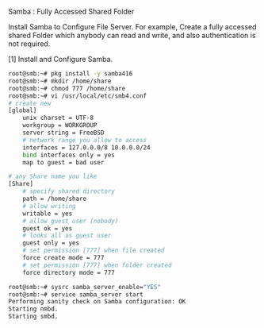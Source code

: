 Samba : Fully Accessed Shared Folder

Install Samba to Configure File Server. For example, Create a fully accessed shared Folder which anybody can read and write, and also authentication is not required.

[1]	Install and Configure Samba.
```sh
root@smb:~# pkg install -y samba416
root@smb:~# mkdir /home/share
root@smb:~# chmod 777 /home/share
root@smb:~# vi /usr/local/etc/smb4.conf
# create new
[global]
    unix charset = UTF-8
    workgroup = WORKGROUP
    server string = FreeBSD
    # network range you allow to access
    interfaces = 127.0.0.0/8 10.0.0.0/24
    bind interfaces only = yes
    map to guest = bad user

# any Share name you like
[Share]
    # specify shared directory
    path = /home/share
    # allow writing
    writable = yes
    # allow guest user (nobody)
    guest ok = yes
    # looks all as guest user
    guest only = yes
    # set permission [777] when file created
    force create mode = 777
    # set permission [777] when folder created
    force directory mode = 777

root@smb:~# sysrc samba_server_enable="YES"
root@smb:~# service samba_server start
Performing sanity check on Samba configuration: OK
Starting nmbd.
Starting smbd.
```
